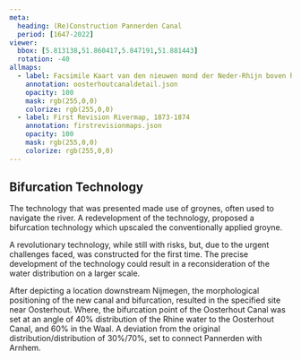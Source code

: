 ```yaml
---
meta:
  heading: (Re)Construction Pannerden Canal
  period: [1647-2022]
viewer:
  bbox: [5.813138,51.860417,5.847191,51.881443]
  rotation: -40
allmaps:
  - label: Facsimile Kaart van den nieuwen mond der Neder-Rhijn boven het Pannerdensche, 1784
    annotation: oosterhoutcanaldetail.json
    opacity: 100
    mask: rgb(255,0,0)
    colorize: rgb(255,0,0)
  - label: First Revision Rivermap, 1873-1874
    annotation: firstrevisionmaps.json
    opacity: 100
    mask: rgb(255,0,0)
    colorize: rgb(255,0,0)
---
```


## Bifurcation Technology

The technology that was presented made use of groynes, often used to navigate the river. A redevelopment of the technology, proposed a bifurcation technology which upscaled the conventionally applied groyne.

A revolutionary technology, while still with risks, but, due to the urgent challenges faced, was constructed for the first time. The precise development of the technology could result in a reconsideration of the water distribution on a larger scale.

After depicting a location downstream Nijmegen, the morphological positioning of the new canal and bifurcation, resulted in the specified site near Oosterhout. Where, the bifurcation point of the Oosterhout Canal was set at an angle of 40% distribution of the Rhine water to the Oosterhout Canal, and 60% in the Waal. A deviation from the original distribution/distribution of 30%/70%, set to connect Pannerden with Arnhem.
